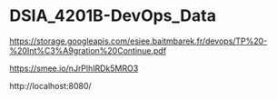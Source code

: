 # DSIA_4201B-DevOps_Data


https://storage.googleapis.com/esiee.baitmbarek.fr/devops/TP%20-%20Int%C3%A9gration%20Continue.pdf


https://smee.io/nJrPlhIRDk5MRO3

http://localhost:8080/